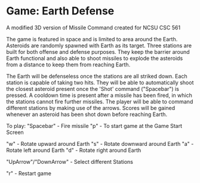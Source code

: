 # Game: Earth Defense
A modified 3D version of Missile Command created for NCSU CSC 561 

The game is featured in space and is limited to area around the Earth. Asteroids are randomly spawned with Earth as its target. Three stations are built for both offense and defense purposes. They keep the barrier around Earth functional and also able to shoot missiles to explode the asteroids from a distance to keep them from reaching Earth.

The Earth will be defenseless once the stations are all striked down. Each station is capable of taking two hits. They will be able to automatically shoot the closest asteroid present once the 'Shot' command ("Spacebar") is pressed. A cooldown time is present after a missile has been fired, in which the stations cannot fire further missiles. The player will be able to command different stations by making use of the arrows. Scores will be gained whenever an asteroid has been shot down before reaching Earth.

To play:
"Spacebar" - Fire missile
"p" - To start game at the Game Start Screen

"w" - Rotate upward around Earth
"s" - Rotate downward around Earth
"a" - Rotate left around Earth
"d" - Rotate right around Earth

"UpArrow"/"DownArrow" - Select different Stations

"r" - Restart game
